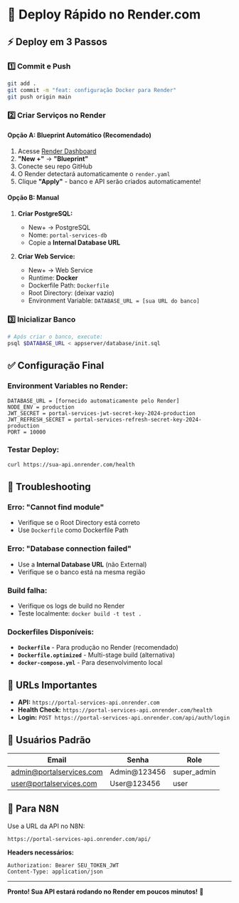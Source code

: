 # 🚀 Deploy Rápido no Render.com

## ⚡ Deploy em 3 Passos

### 1️⃣ **Commit e Push**
```bash
git add .
git commit -m "feat: configuração Docker para Render"
git push origin main
```

### 2️⃣ **Criar Serviços no Render**

#### **Opção A: Blueprint Automático (Recomendado)**
1. Acesse [Render Dashboard](https://dashboard.render.com)
2. **"New +"** → **"Blueprint"**
3. Conecte seu repo GitHub
4. O Render detectará automaticamente o `render.yaml`
5. Clique **"Apply"** - banco e API serão criados automaticamente!

#### **Opção B: Manual**
1. **Criar PostgreSQL:**
   - New+ → PostgreSQL
   - Nome: `portal-services-db`
   - Copie a **Internal Database URL**

2. **Criar Web Service:**
   - New+ → Web Service
   - Runtime: **Docker**
   - Dockerfile Path: `Dockerfile`
   - Root Directory: (deixar vazio)
   - Environment Variable: `DATABASE_URL = [sua URL do banco]`

### 3️⃣ **Inicializar Banco**
```bash
# Após criar o banco, execute:
psql $DATABASE_URL < appserver/database/init.sql
```

## ✅ **Configuração Final**

### **Environment Variables no Render:**
```
DATABASE_URL = [fornecido automaticamente pelo Render]
NODE_ENV = production
JWT_SECRET = portal-services-jwt-secret-key-2024-production
JWT_REFRESH_SECRET = portal-services-refresh-secret-key-2024-production
PORT = 10000
```

### **Testar Deploy:**
```bash
curl https://sua-api.onrender.com/health
```

## 🔧 **Troubleshooting**

### **Erro: "Cannot find module"**
- Verifique se o Root Directory está correto
- Use `Dockerfile` como Dockerfile Path

### **Erro: "Database connection failed"**
- Use a **Internal Database URL** (não External)
- Verifique se o banco está na mesma região

### **Build falha:**
- Verifique os logs de build no Render
- Teste localmente: `docker build -t test .`

### **Dockerfiles Disponíveis:**
- **`Dockerfile`** - Para produção no Render (recomendado)
- **`Dockerfile.optimized`** - Multi-stage build (alternativa)
- **`docker-compose.yml`** - Para desenvolvimento local

## 🎯 **URLs Importantes**

- **API:** `https://portal-services-api.onrender.com`
- **Health Check:** `https://portal-services-api.onrender.com/health`
- **Login:** `POST https://portal-services-api.onrender.com/api/auth/login`

## 🔐 **Usuários Padrão**

| Email | Senha | Role |
|-------|-------|------|
| admin@portalservices.com | Admin@123456 | super_admin |
| user@portalservices.com | User@123456 | user |

## 📱 **Para N8N**

Use a URL da API no N8N:
```
https://portal-services-api.onrender.com/api/
```

**Headers necessários:**
```
Authorization: Bearer SEU_TOKEN_JWT
Content-Type: application/json
```

---

**Pronto! Sua API estará rodando no Render em poucos minutos!** 🎉
